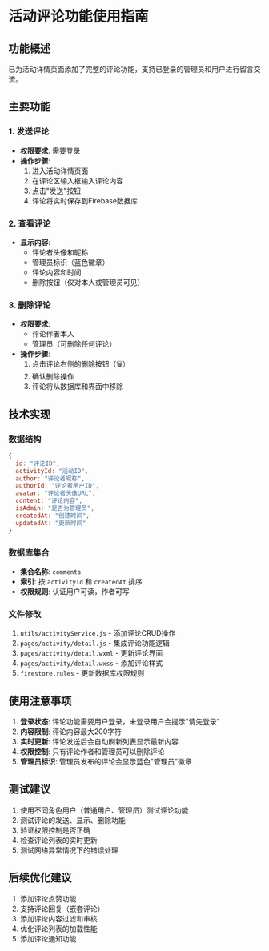 # 活动评论功能使用指南

## 功能概述

已为活动详情页面添加了完整的评论功能，支持已登录的管理员和用户进行留言交流。

## 主要功能

### 1. 发送评论
- **权限要求**: 需要登录
- **操作步骤**:
  1. 进入活动详情页面
  2. 在评论区输入框输入评论内容
  3. 点击"发送"按钮
  4. 评论将实时保存到Firebase数据库

### 2. 查看评论
- **显示内容**:
  - 评论者头像和昵称
  - 管理员标识（蓝色徽章）
  - 评论内容和时间
  - 删除按钮（仅对本人或管理员可见）

### 3. 删除评论
- **权限要求**: 
  - 评论作者本人
  - 管理员（可删除任何评论）
- **操作步骤**:
  1. 点击评论右侧的删除按钮（🗑️）
  2. 确认删除操作
  3. 评论将从数据库和界面中移除

## 技术实现

### 数据结构
```javascript
{
  id: "评论ID",
  activityId: "活动ID", 
  author: "评论者昵称",
  authorId: "评论者用户ID",
  avatar: "评论者头像URL",
  content: "评论内容",
  isAdmin: "是否为管理员",
  createdAt: "创建时间",
  updatedAt: "更新时间"
}
```

### 数据库集合
- **集合名称**: `comments`
- **索引**: 按 `activityId` 和 `createdAt` 排序
- **权限规则**: 认证用户可读，作者可写

### 文件修改
1. `utils/activityService.js` - 添加评论CRUD操作
2. `pages/activity/detail.js` - 集成评论功能逻辑
3. `pages/activity/detail.wxml` - 更新评论界面
4. `pages/activity/detail.wxss` - 添加评论样式
5. `firestore.rules` - 更新数据库权限规则

## 使用注意事项

1. **登录状态**: 评论功能需要用户登录，未登录用户会提示"请先登录"
2. **内容限制**: 评论内容最大200字符
3. **实时更新**: 评论发送后会自动刷新列表显示最新内容
4. **权限控制**: 只有评论作者和管理员可以删除评论
5. **管理员标识**: 管理员发布的评论会显示蓝色"管理员"徽章

## 测试建议

1. 使用不同角色用户（普通用户、管理员）测试评论功能
2. 测试评论的发送、显示、删除功能
3. 验证权限控制是否正确
4. 检查评论列表的实时更新
5. 测试网络异常情况下的错误处理

## 后续优化建议

1. 添加评论点赞功能
2. 支持评论回复（嵌套评论）
3. 添加评论内容过滤和审核
4. 优化评论列表的加载性能
5. 添加评论通知功能
